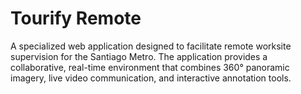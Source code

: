 # Tourify Remote

A specialized web application designed to facilitate remote worksite supervision for the Santiago Metro. The application provides a collaborative, real-time environment that combines 360° panoramic imagery, live video communication, and interactive annotation tools.

